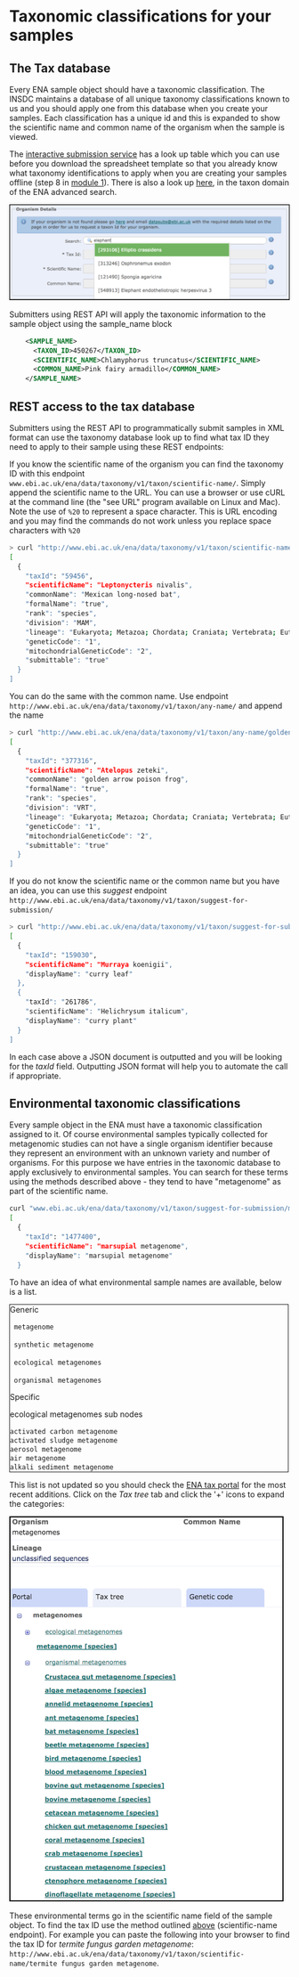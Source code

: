 # Taxonomic classifications for your samples

## The Tax database

Every ENA sample object should have a taxonomic classification. The INSDC maintains a database of all unique taxonomy classifications known to us and you should apply one from this database when you create your samples. Each classification has a unique id and this is expanded to show the scientific name and common name of the organism when the sample is viewed.

The [interactive submission service](https://www.ebi.ac.uk/ena/submit/sra/#home) has a look up table which you can use before you download the spreadsheet template so that you already know what taxonomy identifications to apply when you are creating your samples offline (step 8 in <a href="mod_01.html">module 1</a>). There is also a look up <a href="https://www.ebi.ac.uk/ena/data/warehouse/search?portal=taxon">here</a>, in the taxon domain of the ENA advanced search.

![webin_tax_look_up](images/tips_p01.png)

Submitters using REST API will apply the taxonomic information to the sample object using the sample_name block

```xml
    <SAMPLE_NAME>
      <TAXON_ID>450267</TAXON_ID>
      <SCIENTIFIC_NAME>Chlamyphorus truncatus</SCIENTIFIC_NAME>
      <COMMON_NAME>Pink fairy armadillo</COMMON_NAME>
    </SAMPLE_NAME>
```


## REST access to the tax database

Submitters using the REST API to programmatically submit samples in XML format can use the taxonomy database look up to find what tax ID they need to apply to their sample using these REST endpoints:

If you know the scientific name of the organism you can find the taxonomy ID with this endpoint `www.ebi.ac.uk/ena/data/taxonomy/v1/taxon/scientific-name/`. Simply append the scientific name to the URL. You can use a browser or use cURL at the command line (the "see URL" program available on Linux and Mac). Note the use of `%20` to represent a space character. This is URL encoding and you may find the commands do not work unless you replace space characters with `%20`

```bash
> curl "http://www.ebi.ac.uk/ena/data/taxonomy/v1/taxon/scientific-name/Leptonycteris%20nivalis"
[
  {
    "taxId": "59456",
    "scientificName": "Leptonycteris nivalis",
    "commonName": "Mexican long-nosed bat",
    "formalName": "true",
    "rank": "species",
    "division": "MAM",
    "lineage": "Eukaryota; Metazoa; Chordata; Craniata; Vertebrata; Euteleostomi; Mammalia; Eutheria; Laurasiatheria; Chiroptera; Microchiroptera; Phyllostomidae; Glossophaginae; Leptonycteris; ",
    "geneticCode": "1",
    "mitochondrialGeneticCode": "2",
    "submittable": "true"
  }
]
```

You can do the same with the common name. Use endpoint `http://www.ebi.ac.uk/ena/data/taxonomy/v1/taxon/any-name/` and append the name

```bash
> curl "http://www.ebi.ac.uk/ena/data/taxonomy/v1/taxon/any-name/golden%20arrow%20poison%20frog"
[
  {
    "taxId": "377316",
    "scientificName": "Atelopus zeteki",
    "commonName": "golden arrow poison frog",
    "formalName": "true",
    "rank": "species",
    "division": "VRT",
    "lineage": "Eukaryota; Metazoa; Chordata; Craniata; Vertebrata; Euteleostomi; Amphibia; Batrachia; Anura; Neobatrachia; Hyloidea; Bufonidae; Atelopus; ",
    "geneticCode": "1",
    "mitochondrialGeneticCode": "2",
    "submittable": "true"
  }
]
```

If you do not know the scientific name or the common name but you have an idea, you can use this *suggest* endpoint `http://www.ebi.ac.uk/ena/data/taxonomy/v1/taxon/suggest-for-submission/`

```bash
> curl "http://www.ebi.ac.uk/ena/data/taxonomy/v1/taxon/suggest-for-submission/curry"
[
  {
    "taxId": "159030",
    "scientificName": "Murraya koenigii",
    "displayName": "curry leaf"
  },
  {
    "taxId": "261786",
    "scientificName": "Helichrysum italicum",
    "displayName": "curry plant"
  }
]
```

In each case above a JSON document is outputted and you will be looking for the *taxId* field. Outputting JSON format will help you to automate the call if appropriate.

## Environmental taxonomic classifications

Every sample object in the ENA must have a taxonomic classification assigned to it. Of course environmental samples typically collected for metagenomic studies can not have a single organism identifier because they represent an environment with an unknown variety and number of organisms. For this purpose we have entries in the taxonomic database to apply exclusively to environmental samples. You can search for these terms using the methods described above - they tend to have "metagenome" as part of the scientific name.

```bash
curl "www.ebi.ac.uk/ena/data/taxonomy/v1/taxon/suggest-for-submission/marsupial%20meta"
[
  {
    "taxId": "1477400",
    "scientificName": "marsupial metagenome",
    "displayName": "marsupial metagenome"
  }
```

To have an idea of what environmental sample names are available, below is a list. 

<div style="height:300px;width:500px;border:1px solid;overflow:auto;">
Generic

     metagenome

     synthetic metagenome

     ecological metagenomes

     organismal metagenomes


Specific

ecological metagenomes sub nodes 

    activated carbon metagenome
    activated sludge metagenome
    aerosol metagenome
    air metagenome
    alkali sediment metagenome
    anaerobic digester metagenome
    anchialine metagenome
    ant fungus garden metagenome
    aquatic metagenome
    aquifer metagenome
    ballast water metagenome
    beach sand metagenome
    bioanode metagenome
    biocathode metagenome
    biofilm metagenome
    biofilter metagenome
    biofloc metagenome
    biogas fermenter metagenome
    bioreactor metagenome
    bioreactor sludge metagenome
    biosolids metagenome
    cave metagenome
    clinical metagenome
    cloud metagenome
    coal metagenome
    cold seep metagenome
    compost metagenome
    concrete metagenome
    coral reef metagenome
    cow dung metagenome
    crude oil metagenome
    decomposition metagenome
    dietary supplements metagenome
    dust metagenome
    electrolysis cell metagenome
    estuary metagenome
    fermentation metagenome
    fertilizer metagenome
    floral nectar metagenome
    flotsam metagenome
    food contamination metagenome
    food fermentation metagenome
    food metagenome
    food production metagenome
    freshwater metagenome
    freshwater sediment metagenome
    fuel tank metagenome
    gas well metagenome
    glacier lake metagenome
    glacier metagenome
    groundwater metagenome
    halite metagenome
    herbal medicine metagenome
    honey metagenome
    hospital metagenome
    hot springs metagenome
    HVAC metagenome
    hydrocarbon metagenome
    hydrothermal vent metagenome
    hypersaline lake metagenome
    hyphosphere metagenome
    hypolithon metagenome
    ice metagenome
    indoor metagenome
    industrial waste metagenome
    interstitial water metagenome
    lagoon metagenome
    lake water metagenome
    landfill metagenome
    leaf litter metagenome
    lichen crust metagenome
    lobster shelll metagenome
    mangrove metagenome
    manure metagenome
    marine metagenome
    marine plankton metagenome
    marine sediment metagenome
    metal metagenome
    microbial fuel cell metagenome
    microbial mat metagenome
    milk metagenome
    mine drainage metagenome
    mine tailings metagenome
    mixed culture metagenome
    money metagenome
    moonmilk metagenome
    mud volcano metagenome
    museum specimen metagenome
    musk metagenome
    neuston metagenome
    oasis metagenome
    oil field metagenome
    oil metagenome
    oil production facility metagenome
    oil sands metagenome
    outdoor metagenome
    paper pulp metagenome
    parchment metagenome
    peat metagenome
    periphyton metagenome
    permafrost metagenome
    phytotelma metagenome
    pitcher plant inquiline metagenome
    plastisphere metagenome
    pond metagenome
    poultry litter metagenome
    power plant metagenome
    probiotic metagenome
    retting metagenome
    rhizoplane metagenome
    rhizosphere metagenome
    rice paddy metagenome
    riverine metagenome
    rock metagenome
    rock porewater metagenome
    root associated fungus metagenome
    saline spring metagenome
    salt lake metagenome
    salt marsh metagenome
    salt mine metagenome
    saltern metagenome
    sand metagenome
    seawater metagenome
    sediment metagenome
    shale gas metegenome
    silage metagenome
    sludge metagenome
    snow metagenome
    snowblower vent metagenome
    soda lake metagenome
    soil crust metagenome
    soil metagenome
    solid waste metagenome
    steel metagenome
    stromatolite metagenome
    subsurface metagenome
    surface metagenome
    tar pit metagenome
    termitarium metagenome
    termite fungus garden metagenome
    terrestrial metagenome
    tidal flat metagenome
    tin mine metagenome
    tobacco metagenome
    tomb wall metagenome
    urban metagenome
    wastewater metagenome
    wetland metagenome
    whale fall metagenome
    wine metagenome
    wood decay metagenome

organismal metagenomes sub nodes

    algae metagenome
    annelid metagenome
    ant metagenome
    aquatic viral metagenome
    bat metagenome
    bear gut metagenome
    beetle metagenome
    bird metagenome
    blood metagenome
    bovine gut metagenome
    bovine metagenome
    cetacean metagenome
    chicken gut metagenome
    ciliate metagenome
    coral metagenome
    crab metagenome
    crustacean metagenome
    ctenophore metagenome
    dinoflagellate metagenome
    ear metagenome
    echinoderm metagenome
    endophyte metagenome
    epibiont metagenome
    eye metagenome
    feces metagenome
    feline metagenome
    fish gut metagenome
    fish metagenome
    flower metagenome
    fossil metagenome
    frog metagenome
    fungus metagenome
    gill metagenome
    gonad metagenome
    grain metagenome
    grasshopper gut metagenome
    gut metagenome
    honeybee metagenome
    human bile metagenome
    human blood metagenome
    human brain metagenome
    human eye metagenome
    human gut metagenome
    human gut metagenome gcode 4
    human lung metagenome
    human metagenome
    human milk metagenome
    human nasopharyngeal metagenome
    human oral metagenome
    human reproductive system metagenome
    human saliva metagenome
    human semen metagenome
    human skeleton metagenome
    human skin metagenome
    human tracheal metagenome
    human vaginal metagenome
    hydrozoan metagenome
    insect gut metagenome
    insect metagenome
    invertebrate gut metagenome
    invertebrate metagenome
    jellyfish metagenome
    koala metagenome
    leaf metagenome
    lichen metagenome
    liver metagenome
    lung metagenome
    marsupial metagenome
    mite metagenome
    mollusc metagenome
    mosquito metagenome
    moss metagenome
    mouse gut metagenome
    mouse metagenome
    mouse skin metagenome
    nematode metagenome
    oral metagenome
    oral-nasopharyngeal metagenome
    ovine metagenome
    oyster metagenome
    parasite metagenome
    phage metagenome
    phyllosphere metagenome
    pig gut metagenome
    pig metagenome
    placenta metagenome
    plant metagenome
    pollen metagenome
    primate metagenome
    psyllid metagenome
    rat gut metagenome
    rat metagenome
    reproductive system metagenome
    respiratory tract metagenome
    rodent metagenome
    root metagenome
    scorpion gut metagenome
    sea anemone metagenome
    sea squirt metagenome
    sea urchin metagenome
    seagrass metagenome
    seed metagenome
    sheep gut metagenome
    sheep metagenome
    shoot metagenome
    shrimp gut metagenome
    skin metagenome
    snake metagenome
    spider metagenome
    sponge metagenome
    stomach metagenome
    symbiont metagenome
    termite gut metagenome
    termite metagenome
    tick metagenome
    upper respiratory tract metagenome
    urine metagenome
    urogenital metagenome
    vaginal metagenome
    viral metagenome
    wallaby gut metagenome
    wasp metagenome
    zebrafish metagenome

</div>

This list is not updated so you should check the <a href="https://www.ebi.ac.uk/ena/data/view/Taxon:408169">ENA tax portal</a> for the most recent additions. Click on the *Tax tree* tab and click the '+' icons to expand the categories:

![metagenome](images/tax_p01.png)

 These environmental terms go in the scientific name field of the sample object. To find the tax ID use the method outlined <a href="#rest-access-to-the-tax-database">above</a> (scientific-name endpoint). For example you can paste the following into your browser to find the tax ID for *termite fungus garden metagenome*: `http://www.ebi.ac.uk/ena/data/taxonomy/v1/taxon/scientific-name/termite fungus garden metagenome`. 

